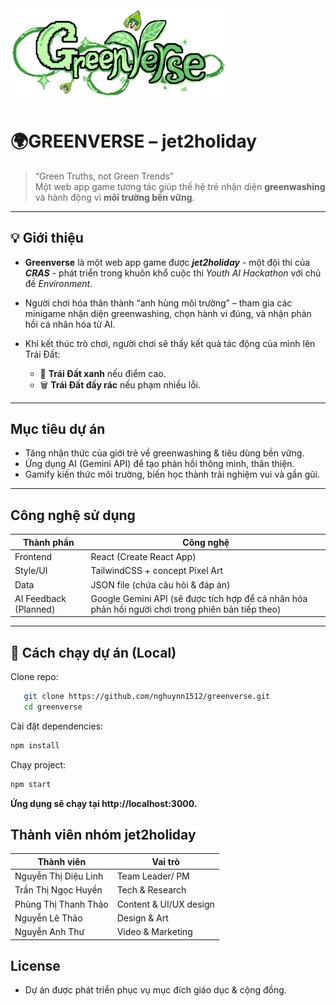 <img src="./public/logo.png" width=70% height=40%> 

# 🌍GREENVERSE – jet2holiday

> “Green Truths, not Green Trends”  
> Một web app game tương tác giúp thế hệ trẻ nhận diện **greenwashing** và hành động vì **môi trường bền vững**.  

---

## 💡 Giới thiệu

+ **Greenverse** là một web app game được ***jet2holiday*** - một đội thi của ***CRAS*** - phát triển trong khuôn khổ cuộc thi *Youth AI Hackathon* với chủ đề *Environment*.  
+ Người chơi hóa thân thành “anh hùng môi trường” – tham gia các minigame nhận diện greenwashing, chọn hành vi đúng, và nhận phản hồi cá nhân hóa từ AI.

+ Khi kết thúc trò chơi, người chơi sẽ thấy kết quả tác động của mình lên Trái Đất:  
    - 🌱 **Trái Đất xanh** nếu điểm cao.  
    - 🗑️ **Trái Đất đầy rác** nếu phạm nhiều lỗi.  

---

##  Mục tiêu dự án

- Tăng nhận thức của giới trẻ về greenwashing & tiêu dùng bền vững.  
- Ứng dụng AI (Gemini API) để tạo phản hồi thông minh, thân thiện.  
- Gamify kiến thức môi trường, biến học thành trải nghiệm vui và gần gũi.  

---

## Công nghệ sử dụng

| Thành phần | Công nghệ |
|-------------|------------|
| Frontend | React (Create React App) |
| Style/UI | TailwindCSS + concept Pixel Art  |
| Data | JSON file (chứa câu hỏi & đáp án) |
AI Feedback (Planned) | Google Gemini API (sẽ được tích hợp để cá nhân hóa phản hồi người chơi trong phiên bản tiếp theo)
---

## 🚀 Cách chạy dự án (Local)

Clone repo:
```bash
   git clone https://github.com/nghuynn1512/greenverse.git
   cd greenverse
```

Cài đặt dependencies:

```bash
npm install
```
Chạy project:

```bash
npm start
```
**Ứng dụng sẽ chạy tại http://localhost:3000.**


##  Thành viên nhóm jet2holiday

| Thành viên | Vai trò |
|-------------|------------|
| Nguyễn Thị Diệu Linh | Team Leader/ PM |
| Trần Thị Ngọc Huyền | Tech & Research  |
| Phùng Thị Thanh Thảo | Content & UI/UX design |
| Nguyễn Lê Thảo | Design & Art |
| Nguyễn Anh Thư | Video & Marketing |


##  License
+ Dự án được phát triển phục vụ mục đích giáo dục & cộng đồng.
